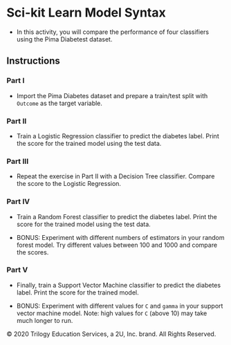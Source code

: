 # Sci-kit Learn Model Syntax

* In this activity, you will compare the performance of four classifiers using the Pima Diabetest dataset.

## Instructions

### Part I

* Import the Pima Diabetes dataset and prepare a train/test split with `Outcome` as the target variable.

### Part II

* Train a Logistic Regression classifier to predict the diabetes label. Print the score for the trained model using the test data.

### Part III

* Repeat the exercise in Part II with a Decision Tree classifier. Compare the score to the Logistic Regression.

### Part IV

* Train a Random Forest classifier to predict the diabetes label. Print the score for the trained model using the test data.

* BONUS: Experiment with different numbers of estimators in your random forest model. Try different values between 100 and 1000 and compare the scores.

### Part V

* Finally, train a Support Vector Machine classifier to predict the diabetes label. Print the score for the trained model.

* BONUS: Experiment with different values for `C` and `gamma` in your support vector machine model. Note: high values for `C` (above 10) may take much longer to run. 

© 2020 Trilogy Education Services, a 2U, Inc. brand.  All Rights Reserved.